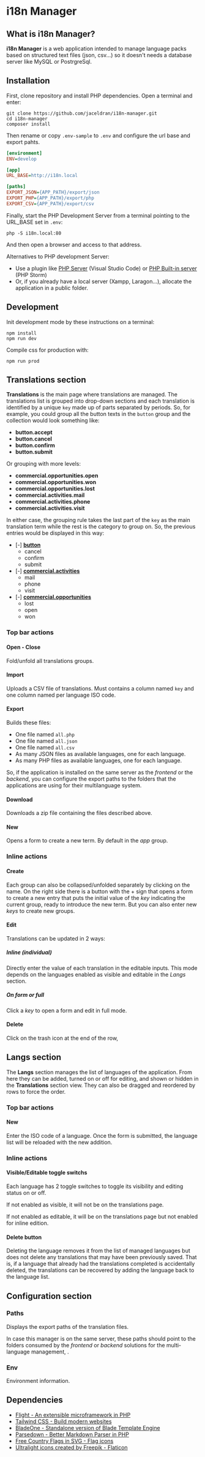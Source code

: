 # i18n Manager

## What is i18n Manager?

**i18n Manager** is a web application intended to manage language packs based on structured text files (json, csv...) so it doesn't needs a database server like MySQL or PostrgreSql.

## Installation

First, clone repository and install PHP dependencies. Open a terminal and enter:

```
git clone https://github.com/jaceldran/i18n-manager.git
cd i18n-manager
composer install
```
Then rename or copy `.env-sample` to `.env` and configure the url base and export pahts.

```ini
[environment]
ENV=develop

[app]
URL_BASE=http://i18n.local

[paths]
EXPORT_JSON={APP_PATH}/export/json
EXPORT_PHP={APP_PATH}/export/php
EXPORT_CSV={APP_PATH}/export/csv
```

Finally, start the PHP Development Server from a terminal pointing to the URL_BASE set in `.env`:

```
php -S i18n.local:80
```
And then open a browser and access to that address.

Alternatives to PHP development Server:

- Use a plugin like [PHP Server](https://marketplace.visualstudio.com/items?itemName=brapifra.phpserver) (Visual Studio Code) or
[PHP Built-in server](https://www.jetbrains.com/help/phpstorm/php-built-in-web-server.html) (PHP Storm)
- Or, if you already have a local server (Xampp, Laragon...), allocate the application in a public folder.

## Development

Init development mode by these instructions on a terminal:

```
npm install
npm run dev
```

Compile css for production with:

```
npm run prod
```


## Translations section

**Translations** is the main page where translations are managed.
The translations list is grouped into drop-down sections and each translation is
identified by a unique `key` made up of parts separated by periods.
So, for example, you could group all the button texts in the `button`
group and the collection would look something like:

* **button.accept**
* **button.cancel**
* **button.confirm**
* **button.submit**

Or grouping with more levels:

* **commercial.opportunities.open**
* **commercial.opportunities.won**
* **commercial.opportunities.lost**
* **commercial.activities.mail**
* **commercial.activities.phone**
* **commercial.activities.visit**

In either case, the grouping rule takes the last part of the `key` as the main
translation term while the rest is the category to group on. So, the previous
entries would be displayed in this way:

* [-] **<u>button</u>**
	* cancel
	* confirm
	* submit
* [-] **<u>commercial.activities</u>**
	* mail
	* phone
	* visit
* [-] **<u>commercial.opportunities</u>**
	* lost
	* open
	* won

### Top bar actions

#### Open - Close
Fold/unfold all translations groups.

#### Import
Uploads a CSV file of translations. Must contains a column named `key` and one
column named per language ISO code.

#### Export
Builds these files:

* One file named ```all.php```
* One file named ```all.json```
* One file named ```all.csv```
* As many JSON files as available languages, one for each language.
* As many PHP files as available languages, one for each language.

So, if the application is installed on the same server as the *frontend* or
the *backend*, you can configure the export paths to the folders that the
applications are using for their multilanguage system.

#### Download
Downloads a zip file containing the files described above.

#### New
Opens a form to create a new term. By default in the *app* group.

### Inline actions

#### Create
Each group can also be collapsed/unfolded separately by clicking on the name.
On the right side there is a button with the + sign that opens a form to create
a new entry that puts the initial value of the *key* indicating the current
group, ready to introduce the new term. But you can also enter new *keys*
to create new groups.

#### Edit
Translations can be updated in 2 ways:

##### Inline (individual)
Directly enter the value of each translation in the editable inputs. This mode
depends on the languages enabled as visible and editable in
the *Langs* section.

##### On form or full
Click a *key* to open a form and edit in full mode.

#### Delete
Click on the trash icon at the end of the row,

## Langs section

The **Langs** section manages the list of languages of the application.
From here they can be added, turned on or off for editing, and shown or hidden
in the **Translations** section view. They can also be dragged and reordered
by rows to force the order.

### Top bar actions

#### New
Enter the ISO code of a language. Once the form is submitted, the language
list will be reloaded with the new addition.

### Inline actions

#### Visible/Editable toggle switchs
Each language has 2 toggle switches to toggle its visibility and editing
status on or off.

If not enabled as visible, it will not be on the translations page.

If not enabled as editable, it will be on the translations page but not
enabled for inline edition.

#### Delete button
Deleting the language removes it from the list of managed languages but does
not delete any translations that may have been previously saved. That is, if a
language that already had the translations completed is accidentally deleted,
the translations can be recovered by adding the language back to the
language list.

## Configuration section

### Paths

Displays the export paths of the translation files.

In case this manager is on the same server, these paths should point to the
folders consumed by the *frontend* or *backend* solutions for the
multi-language management, .

### Env

Environment information.

## Dependencies

- [Flight - An extensible microframework in PHP](https://flightphp.com/)
- [Tailwind CSS - Build modern websites](https://tailwindcss.com/)
- [BladeOne - Standalone version of Blade Template Engine](https://github.com/EFTEC/BladeOne)
- [Parsedown - Better Markdown Parser in PHP](https://github.com/erusev/parsedown)
- [Free Country Flags in SVG - Flag icons](https://flagicons.lipis.dev/)
- [Ultralight icons created by Freepik - Flaticon](https://www.flaticon.com/free-icons/ultralight)

